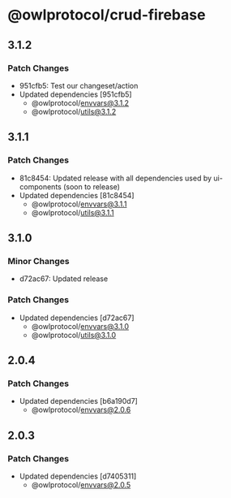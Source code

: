 # @owlprotocol/crud-firebase

## 3.1.2

### Patch Changes

-   951cfb5: Test our changeset/action
-   Updated dependencies [951cfb5]
    -   @owlprotocol/envvars@3.1.2
    -   @owlprotocol/utils@3.1.2

## 3.1.1

### Patch Changes

-   81c8454: Updated release with all dependencies used by ui-components (soon to release)
-   Updated dependencies [81c8454]
    -   @owlprotocol/envvars@3.1.1
    -   @owlprotocol/utils@3.1.1

## 3.1.0

### Minor Changes

-   d72ac67: Updated release

### Patch Changes

-   Updated dependencies [d72ac67]
    -   @owlprotocol/envvars@3.1.0
    -   @owlprotocol/utils@3.1.0

## 2.0.4

### Patch Changes

-   Updated dependencies [b6a190d7]
    -   @owlprotocol/envvars@2.0.6

## 2.0.3

### Patch Changes

-   Updated dependencies [d7405311]
    -   @owlprotocol/envvars@2.0.5

